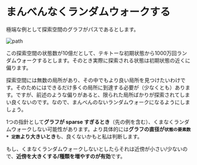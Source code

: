 
# まんべんなくランダムウォークする

極端な例として探索空間のグラフがパスであるとします。

![path](/images/path.png)

この探索空間の状態数が10億だとして、テキトーな初期状態から1000万回ランダムウォークするとします。そのとき実際に探索される状態は初期状態の近くに偏ります。

探索空間には無数の局所があり、その中でもより良い局所を見つけたいわけです。そのためにはできるだけ多くの局所に到達する必要が（少なくとも）あります。ですが、前述のような偏りがあると、限られた局所ばかりが探索されてしまい良くないのです。なので、まんべんのないランダムウォークになるようにしましょう。

1つの指針として**グラフが sparse すぎるとき**（先の例を含む）、くまなくランダムウォークしない可能性があります。より具体的には**グラフの直径が`状態の要素数 * 定数`より大きいとき**も、良くないかもと私は判断します。

もし、くまなくランダムウォークしないとしたらそれは近傍が小さい/少ないので、**近傍を大きくする/種類を増やすのが有効**です。
